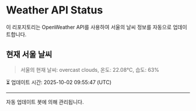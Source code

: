 
# Weather API Status

이 리포지토리는 OpenWeather API를 사용하여 서울의 날씨 정보를 자동으로 업데이트합니다.

## 현재 서울 날씨
> 서울의 현재 날씨: overcast clouds, 온도: 22.08°C, 습도: 63%

⏳ 업데이트 시간: 2025-10-02 09:55:47 (UTC)

---
자동 업데이트 봇에 의해 관리됩니다.

